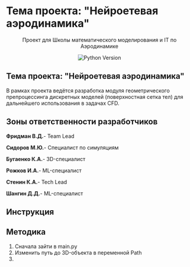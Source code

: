 # Тема проекта: "Нейроетевая аэродинамика"
<p align="center"> Проект для Школы математического моделирования и IT по Аэродинамике 
</p>

<p align="center">
   <img src="https://img.shields.io/badge/python-3.8.10-blue" alt="Python Version">
</p>

## Тема проекта: "Нейроетевая аэродинамика"
В рамках проекта ведётся разработка модуля геометрического препроцессинга дискретных моделей (поверхностная сетка тел) для дальнейшего использования в задачах CFD.

## Зоны ответственности разработчиков

**Фридман В.Д.**-
Team Lead

**Сидоров М.Ю.**-
Специалист по симуляциям

**Бугаенко К.А.**-
3D-специалист

**Рожков И.А.**-
ML-специалист

**Стенин К.А.**-
Tech Lead

**Шангин Д.Д.**-
ML-специалист 

## Инструкция

## Методика
1. Сначала зайти в main.py
2. Изменить путь до 3D-объекта в переменной Path
3. 
